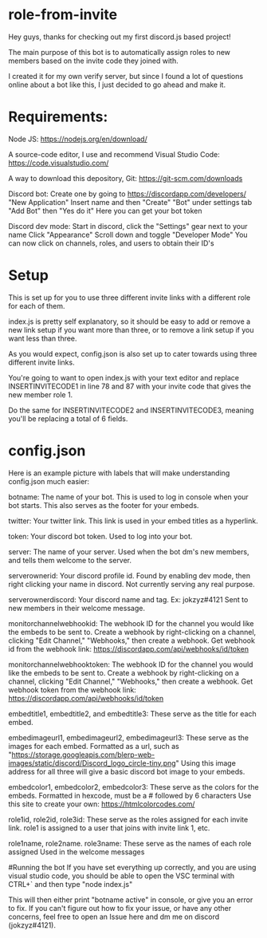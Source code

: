 # role-from-invite
Hey guys, thanks for checking out my first discord.js based project!

The main purpose of this bot is to automatically assign roles to new members based on the invite code they joined with.

I created it for my own verify server, but since I found a lot of questions online about a bot like this, I just decided to go ahead and make it.

# Requirements:

Node JS: https://nodejs.org/en/download/

A source-code editor, I use and recommend Visual Studio Code: https://code.visualstudio.com/

A way to download this depository, Git: https://git-scm.com/downloads

Discord bot:
	Create one by going to https://discordapp.com/developers/
	"New Application"
	Insert name and then "Create"
	"Bot" under settings tab
	"Add Bot" then "Yes do it"
	Here you can get your bot token
	
Discord dev mode:
	Start in discord, click the "Settings" gear next to your name
	Click "Appearance"
	Scroll down and toggle "Developer Mode"
	You can now click on channels, roles, and users to obtain their ID's

# Setup

This is set up for you to use three different invite links with a different role for each of them. 

index.js is pretty self explanatory, so it should be easy to add or remove a new link setup if you want more than three, or to remove a link setup if you want less than three.

As you would expect, config.json is also set up to cater towards using three different invite links. 

You're going to want to open index.js with your text editor and replace INSERTINVITECODE1 in line 78 and 87 with your invite code that gives the new member role 1.

Do the same for INSERTINVITECODE2 and INSERTINVITECODE3, meaning you'll be replacing a total of 6 fields.

# config.json

Here is an example picture with labels that will make understanding config.json much easier:

botname:
	The name of your bot. 
	This is used to log in console when your bot starts.
	This also serves as the footer for your embeds.

twitter:
	Your twitter link.
	This link is used in your embed titles as a hyperlink.

token:
	Your discord bot token.
	Used to log into your bot.
	
server:
	The name of your server.
	Used when the bot dm's new members, and tells them welcome to the server.
	
serverownerid:
	Your discord profile id.
	Found by enabling dev mode, then right clicking your name in discord.
	Not currently serving any real purpose.
	
serverownerdiscord:
	Your discord name and tag.
	Ex: jokzyz#4121
	Sent to new members in their welcome message.
	
monitorchannelwebhookid:
	The webhook ID for the channel you would like the embeds to be sent to.
	Create a webhook by right-clicking on a channel, clicking "Edit Channel," "Webhooks," then create a webhook.
	Get webhook id from the webhook link: https://discordapp.com/api/webhooks/id/token
	
monitorchannelwebhooktoken:
	The webhook ID for the channel you would like the embeds to be sent to.
	Create a webhook by right-clicking on a channel, clicking "Edit Channel," "Webhooks," then create a webhook.
	Get webhook token from the webhook link: https://discordapp.com/api/webhooks/id/token
	
embedtitle1, embedtitle2, and embedtitle3:
	These serve as the title for each embed.

embedimageurl1, embedimageurl2, embedimageurl3:
	These serve as the images for each embed.
	Formatted as a url, such as "https://storage.googleapis.com/blerp-web-images/static/discord/Discord_logo_circle-tiny.png"
	Using this image address for all three will give a basic discord bot image to your embeds.
	
embedcolor1, embedcolor2, embedcolor3:
	These serve as the colors for the embeds.
	Formatted in hexcode, must be a # followed by 6 characters
	Use this site to create your own: https://htmlcolorcodes.com/

role1id, role2id, role3id:
	These serve as the roles assigned for each invite link.
	role1 is assigned to a user that joins with invite link 1, etc.
	
role1name, role2name. role3name:
	These serve as the names of each role assigned
	Used in the welcome messages
	
#Running the bot
If you have set everything up correctly, and you are using visual studio code, you should be able to open the VSC terminal with CTRL+` and then type "node index.js"

This will then either print "botname active" in console, or give you an error to fix. If you can't figure out how to fix your issue, or have any other concerns, feel free to open an Issue here and dm me on discord (jokzyz#4121). 

	
